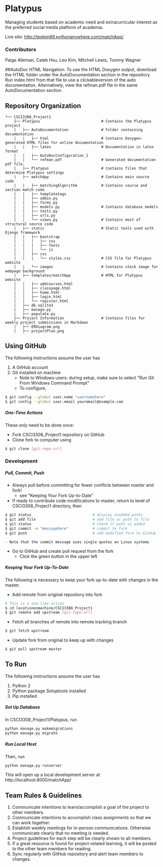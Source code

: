 # Platypus

Managing students based on academic need and extracurricular interest as the preferred social media platform of academia.

Live site: http://leokim89.pythonanywhere.com/matchApp/

### Contributors
Paige Alleman, Caleb Hsu, Leo Kim, Mitchell Lewis, Tommy Wagner

##AutoDoc HTML Navigation: 
To use the HTML Doxygen output, download the HTML folder under the AutoDocumentation section in the repository. Run index.html from that file to use a clickableversion of the auto documentation. Alternatively, view the refman.pdf file in the same AutoDocumentation section. 

## Repository Organization
```
└── CSCI3308_Project1
    ├── Platypus                            # Contains the Platypus project
    |   ├── AutoDocumentation               # Folder containing documentation
    |   |   ├── html                        # Contains Doxygen-generated HTML files for online documentation
    |   |   ├── latex                       # Documentation in latex format
    |   |   ├── AutoDocConfiguration_1  
    |   |   └── refman.pdf                  # Generated documentation pdf file.
    |   ├── Platypus                        # Contains files that determine Platypus settings
    |   ├── matchApp                        # Contains main source code
    |   |   ├── matchingAlgorithm           # Contains course and section match code
    |   |   ├── templatetags
    |   |   ├── admin.py
    |   |   ├── forms.py
    |   |   ├── models.py                   # Contains database models
    |   |   ├── tests.py     
    |   |   ├── urls.py
    |   |   └── views.py                    # Contains most of structural source code
    |   ├── static                          # Static tools used with Django framework 
    |   |   ├── bootstrap           
    |   |   |   ├── css
    |   |   |   ├── fonts
    |   |   |   └── js
    |   |   ├── css
    |   |   |   └── styles.css              # CSS file for Platypus website
    |   |   └── images                      # Contains stock image for webpage background
    |   ├── templates/matchApp              # HTML for Platypus website
    |   |   ├── addcourses.html
    |   |   ├── classpage.html
    |   |   ├── home.html
    |   |   ├── login.html
    |   |   └── register.html
    |   ├── db.sqlite3
    |   ├── manage.py
    |   ├── populate.py
    ├── Project Information                 # Contains files for weekly project submissions in Markdown
    |   ├── ERDiagram.png
    |   ├── projectPlan.png
```

## Using GitHub
The following instructions assume the user has

1. A GitHub account
2. Git installed on machine
    - Note to Windows users: during setup, make sure to select "Run Git From Windows Command Prompt"
    - To configure,
```sh
$ git config --global user.name "usernamehere"
$ git config --global user.email youremail@example.com
```

##### One-Time Actions 
These only need to be done once:
- Fork CSCI3308_Project1 repository on GitHub 
- Clone fork to computer using 
```sh
$ git clone [git-repo-url]
```

### Development
##### Pull, Commit, Push
- Always pull before committing for fewer conflicts between master and fork! 
    - see "Keeping Your Fork Up-to-Date"
- If ready to contribute code modifications to master, return to level of CSCI3308_Project1 directory, then
```sh
$ git status                            # display unadded paths
$ git add file                     		# add file or path to file
$ git status                            # check if path is added
$ git commit -m "messagehere"           # commit to fork
$ git push                              # add modified fork to GitHub
```
    - Note that the commit message uses single quotes on Linux systems
    
- Go to GitHub and create pull request from the fork
    - Click the green button in the upper left

##### Keeping Your Fork Up-To-Date
The following is necessary to keep your fork up-to-date with changes in the master. 
- Add remote from original repository into fork
```sh
# This is a one-time action
$ cd locationonmachine/CSCI3308_Project1           
$ git remote add upstream [git-repo-url]    
```
- Fetch all branches of remote into remote tracking branch
```sh
$ git fetch upstream                     
```
- Update fork from original to keep up with changes
```sh
$ git pull upstream master
```

## To Run
The following instructions assume the user has

1. Python 2
2. Python package <i>Setuptools</i> installed
3. Pip installed

##### Set Up Database
In CSCI3308_Project1/Platypus, run
```sh
python manage.py makemigrations
python manage.py migrate
```

##### Run Local Host
Then, run
```sh
python manage.py runserver
```
This will open up a local development server at http://localhost:8000/matchApp/

## Team Rules & Guidelines
1. Communicate intentions to learn/accomplish a goal of the project to other members.
2. Communicate intentions to accomplish class assignments so that we can work together.
3. Establish weekly meetings for in-person communications. Otherwise communicate clearly that no meeting is needed.
4. Project guidelines for each step will be clearly shown to all members.
5. If a great resource is found for project-related learning, it will be posted to the other team members for reading.
6. Sync regularly with GitHub repository and alert team members to changes.
